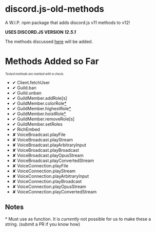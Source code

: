 <!-- ✔✘ -->
# discord.js-old-methods
A W.I.P. npm package that adds discord.js v11 methods to v12!

**USES DISCORD.JS VERSION *12.5.1***

The methods discussed [here](https://discordjs.guide/additional-info/changes-in-v12.html) will be added.

# Methods Added so Far
<sub><sup>*Tested methods are marked with a check.*</sup></sub>

- ✔ Client.fetchUser
- ✔ Guild.ban
- ✔ Guild.unban
- ✔ GuildMember.addRole[s]
- ✔ GuildMember.colorRole[\*](#notes)
- ✔ GuildMember.highestRole[\*](#notes)
- ✔ GuildMember.hoistRole[\*](#notes)
- ✔ GuildMember.removeRole[s]
- ✔ GuildMember.setRoles
- ✔ RichEmbed
- ✘ VoiceBroadcast.playFile
- ✘ VoiceBroadcast.playStream
- ✘ VoiceBroadcast.playArbitraryInput
- ✘ VoiceBroadcast.playBroadcast
- ✘ VoiceBroadcast.playOpusStream
- ✘ VoiceBroadcast.playConvertedStream
- ✘ VoiceConnection.playFile
- ✘ VoiceConnection.playStream
- ✘ VoiceConnection.playArbitraryInput
- ✘ VoiceConnection.playBroadcast
- ✘ VoiceConnection.playOpusStream
- ✘ VoiceConnection.playConvertedStream

## Notes
\* Must use as function. It is *currently* not possible for us to make these a string. (submit a PR if you know how)